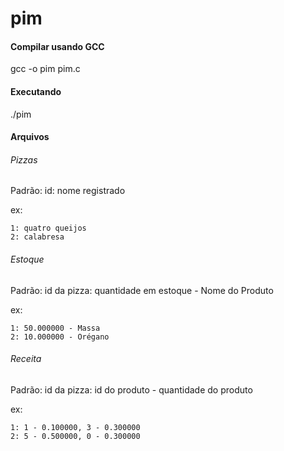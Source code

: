 # pim

#### Compilar usando GCC

gcc -o pim pim.c

#### Executando
./pim

#### Arquivos

######  Pizzas
Padrão: id: nome registrado

ex:
```
1: quatro queijos
2: calabresa
```

######  Estoque
Padrão: id da pizza: quantidade em estoque - Nome do Produto

ex:
```
1: 50.000000 - Massa
2: 10.000000 - Orégano
```

######  Receita
Padrão: id da pizza: id do produto - quantidade do produto

ex:
```
1: 1 - 0.100000, 3 - 0.300000  
2: 5 - 0.500000, 0 - 0.300000  
```
